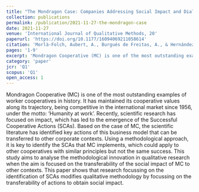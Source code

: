 ```yaml
---
title: "The Mondragon Case: Companies Addressing Social Impact and Dialogic Methodologies"
collection: publications
permalink: /publication/2021-11-27-the-mondragon-case
date: 2021-11-27
venue: 'International Journal of Qualitative Methods, 20'
paperurl: 'https://doi.org/10.1177/16094069211058614'
citation: 'Morlà-Folch, Aubert, A., Burgués de Freitas, A., & Hernández-Lara, A.B. (2021). The Mondragon Case: Companies Addressing Social Impact and Dialogic Methodologies.'
pages: '1-9'
excerpt: 'Mondragon Cooperative (MC) is one of the most outstanding examples of worker cooperatives in history. It has maintained its cooperative values along its trajectory, being competitive in the international market since 1956, under the motto: ‘Humanity at work’. Recently, scientific research has focused on impact, which has led to the emergence of the Successful Cooperative Actions (SCAs)'
category: 'paper'
jcr: 'Q1'
scopus: 'Q1'
open_access: 1
---
```


Mondragon Cooperative (MC) is one of the most outstanding examples of worker cooperatives in history. It has maintained its cooperative values along its trajectory, being competitive in the international market since 1956, under the motto: ‘Humanity at work’. Recently, scientific research has focused on impact, which has led to the emergence of the Successful Cooperative Actions (SCAs). Based on the case of MC, the scientific literature has identified key actions of this business model that can be transferred to other corporate contexts. Using a methodological approach, it is key to identify the SCAs that MC implements, which could apply to other cooperatives with similar principles but not the same success. This study aims to analyse the methodological innovation in qualitative research when the aim is focused on the transferability of the social impact of MC to other contexts. This paper shows that research focussing on the identification of SCAs modifies qualitative methodology by focussing on the transferability of actions to obtain social impact.
